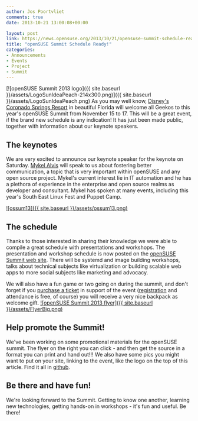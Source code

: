 ```yaml
---
author: Jos Poortvliet
comments: true
date: 2013-10-21 13:00:08+00:00

layout: post
link: https://news.opensuse.org/2013/10/21/opensuse-summit-schedule-ready/
title: "openSUSE Summit Schedule Ready!"
categories:
- Announcements
- Events
- Project
- Summit
---
```

[![openSUSE Summit 2013 logo]({{ site.baseurl }}/assets/LogoSunIdeaPeach-214x300.png)]({{ site.baseurl }}/assets/LogoSunIdeaPeach.png)
As you may well know, [Disney's Coronado Springs Resort](http://summit.opensuse.org/#location) in beautiful Florida will welcome all Geekos to this year's openSUSE Summit from November 15 to 17. This will be a great event, if the brand new schedule is any indication! It has just been made public, together with information about our keynote speakers.<!-- more -->



## The keynotes


We are very excited to announce our keynote speaker for the keynote on Saturday. [Mykel Alvis](https://plus.google.com/117207740852943355900/posts) will speak to us about fostering better communication, a topic that is very important within openSUSE and any open source project. Mykel's current interest lie in IT automation and he has a plethora of experience in the enterprise and open source realms as developer and consultant. Mykel has spoken at many events, including this year's South East Linux Fest and Puppet Camp.

[![ossum13]({{ site.baseurl }}/assets/ossum13.png)](http://summit.opensuse.org/)



## The schedule


Thanks to those interested in sharing their knowledge we were able to compile a great schedule with presentations and workshops. The presentation and workshop schedule is now posted on the [openSUSE Summit web site](http://summit.opensuse.org/#program). There will be systemd and image building workshops, talks about technical subjects like virtualization or building scalable web apps to more social subjects like marketing and advocacy.

We will also have a fun game or two going on during the summit, and don't forget if you [purchase a ticket](https://buy.suse.com/store/suse/en_US/buy/productID.264835100) in support of the event ([registration](https://conference.opensuse.org/osem/conference/summit13/register) and attendance is free, of course) you will receive a very nice backpack as welcome gift.
[![openSUSE Summit 2013 flyer]({{ site.baseurl }}/assets/FlyerBig.png)](https://github.com/openSUSE/artwork/tree/master/Marketing%20Materials/Events/openSUSE%20Summit/Summit%202013/Flyers)


## Help promote the Summit!


We've been working on some promotional materials for the openSUSE summit. The flyer on the right you can click - and then get the source in a format you can print and hand out!!! We also have some pics you might want to put on your site, linking to the event, like the logo on the top of this article. Find it all in [github](https://github.com/openSUSE/artwork/tree/master/Marketing%20Materials/Events/openSUSE%20Summit/Summit%202013).



## Be there and have fun!


We're looking forward to the Summit. Getting to know one another, learning new technologies, getting hands-on in workshops - it's fun and useful. Be there!
		

